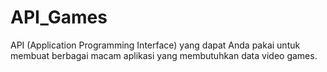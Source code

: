 # API_Games
API (Application Programming Interface) yang dapat Anda pakai untuk membuat berbagai macam aplikasi yang membutuhkan data video games.

